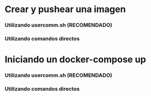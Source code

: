# Crear y pushear una imagen
### Utilizando usercomm.sh (RECOMENDADO)

### Utilizando comandos directos

# Iniciando un docker-compose up

### Utilizando usercomm.sh (RECOMENDADO)

### Utilizando comandos directos